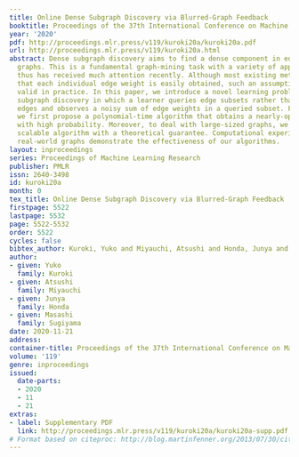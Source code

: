 ```yaml
---
title: Online Dense Subgraph Discovery via Blurred-Graph Feedback
booktitle: Proceedings of the 37th International Conference on Machine Learning
year: '2020'
pdf: http://proceedings.mlr.press/v119/kuroki20a/kuroki20a.pdf
url: http://proceedings.mlr.press/v119/kuroki20a.html
abstract: Dense subgraph discovery aims to find a dense component in edge-weighted
  graphs. This is a fundamental graph-mining task with a variety of applications and
  thus has received much attention recently. Although most existing methods assume
  that each individual edge weight is easily obtained, such an assumption is not necessarily
  valid in practice. In this paper, we introduce a novel learning problem for dense
  subgraph discovery in which a learner queries edge subsets rather than only single
  edges and observes a noisy sum of edge weights in a queried subset. For this problem,
  we first propose a polynomial-time algorithm that obtains a nearly-optimal solution
  with high probability. Moreover, to deal with large-sized graphs, we design a more
  scalable algorithm with a theoretical guarantee. Computational experiments using
  real-world graphs demonstrate the effectiveness of our algorithms.
layout: inproceedings
series: Proceedings of Machine Learning Research
publisher: PMLR
issn: 2640-3498
id: kuroki20a
month: 0
tex_title: Online Dense Subgraph Discovery via Blurred-Graph Feedback
firstpage: 5522
lastpage: 5532
page: 5522-5532
order: 5522
cycles: false
bibtex_author: Kuroki, Yuko and Miyauchi, Atsushi and Honda, Junya and Sugiyama, Masashi
author:
- given: Yuko
  family: Kuroki
- given: Atsushi
  family: Miyauchi
- given: Junya
  family: Honda
- given: Masashi
  family: Sugiyama
date: 2020-11-21
address: 
container-title: Proceedings of the 37th International Conference on Machine Learning
volume: '119'
genre: inproceedings
issued:
  date-parts:
  - 2020
  - 11
  - 21
extras:
- label: Supplementary PDF
  link: http://proceedings.mlr.press/v119/kuroki20a/kuroki20a-supp.pdf
# Format based on citeproc: http://blog.martinfenner.org/2013/07/30/citeproc-yaml-for-bibliographies/
---
```

